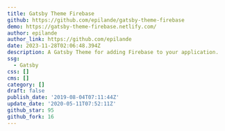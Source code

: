 ```yaml
---
title: Gatsby Theme Firebase
github: https://github.com/epilande/gatsby-theme-firebase
demo: https://gatsby-theme-firebase.netlify.com/
author: epilande
author_link: https://github.com/epilande
date: 2023-11-28T02:06:48.394Z
description: A Gatsby Theme for adding Firebase to your application.
ssg:
  - Gatsby
css: []
cms: []
category: []
draft: false
publish_date: '2019-08-04T07:11:44Z'
update_date: '2020-05-11T07:52:11Z'
github_star: 95
github_fork: 16
---
```

